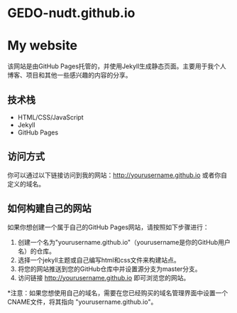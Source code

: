 # GEDO-nudt.github.io
# My website

该网站是由GitHub Pages托管的，并使用Jekyll生成静态页面。主要用于我个人博客、项目和其他一些感兴趣的内容的分享。

## 技术栈
- HTML/CSS/JavaScript
- Jekyll
- GitHub Pages

## 访问方式
你可以通过以下链接访问到我的网站：http://yourusername.github.io 或者你自定义的域名。

## 如何构建自己的网站
如果你想创建一个属于自己的GitHub Pages网站，请按照如下步骤进行：

1. 创建一个名为"yourusername.github.io"（yourusername是你的GitHub用户名）的仓库。
2. 选择一个jekyll主题或自己编写html和css文件来构建站点。
3. 将您的网站推送到您的GitHub仓库中并设置源分支为master分支。
4. 访问链接 http://yourusername.github.io 即可浏览您的网站。

*注意：如果您想使用自己的域名，需要在您已经购买的域名管理界面中设置一个CNAME文件，将其指向 "yourusername.github.io"。
